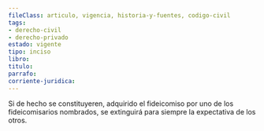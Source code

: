 ```yaml
---
fileClass: articulo, vigencia, historia-y-fuentes, codigo-civil
tags:
- derecho-civil
- derecho-privado
estado: vigente
tipo: inciso
libro:
titulo:
parrafo:
corriente-juridica:
---
```

Si de hecho se constituyeren, adquirido el fideicomiso por uno de los fideicomisarios nombrados, se extinguirá para siempre la expectativa de los otros.